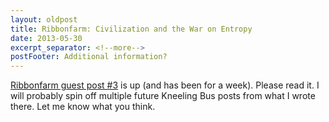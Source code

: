 ```yaml
---
layout: oldpost
title: Ribbonfarm: Civilization and the War on Entropy
date: 2013-05-30
excerpt_separator: <!--more-->
postFooter: Additional information?
---
```


<a href="http://www.ribbonfarm.com/2013/05/23/civilization-and-the-war-on-entropy/">Ribbonfarm guest post #3</a> is up (and has been for a week). Please read it. I will probably spin off multiple future Kneeling Bus posts from what I wrote there. Let me know what you think.